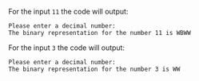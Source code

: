 For the input `11` the code will output:
```text
Please enter a decimal number:
The binary representation for the number 11 is WBWW
```

For the input `3` the code will output:
```text
Please enter a decimal number:
The binary representation for the number 3 is WW
```

